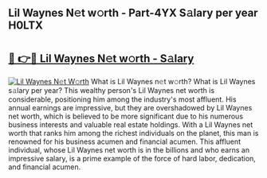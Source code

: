 ## Lil Waynes N𝚎t w𝚘rth - Part-4YX S𝚊lary per year H0LTX

# <h2><a href="http://gc1d39.nevu.top/?p=Lil+Waynes">🔗 👉🔴 Lil Waynes N𝚎t w𝚘rth - S𝚊lary</a></h2>

[![Lil Waynes N𝚎t W𝚘rth](https://i.imgur.com/Oavwk0R.jpeg)](http://gc1d39.nevu.top/?p=Lil+Waynes)
What is Lil Waynes n𝚎t w𝚘rth? What is Lil Waynes s𝚊lary per year?
This wealthy person's Lil Waynes net worth is considerable, positioning him among the industry's most affluent. His annual earnings are impressive, but they are overshadowed by Lil Waynes net worth, which is believed to be more significant due to his numerous business interests and valuable real estate holdings. With a Lil Waynes net worth that ranks him among the richest individuals on the planet, this man is renowned for his business acumen and financial acumen. This affluent individual, whose Lil Waynes net worth is in the billions and who earns an impressive salary, is a prime example of the force of hard labor, dedication, and financial acumen.
